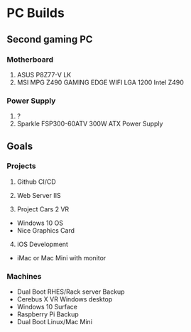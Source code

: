 # PC Builds

## Second gaming PC

### Motherboard
1. ASUS P8Z77-V LK
2. MSI MPG Z490 GAMING EDGE WIFI LGA 1200 Intel Z490

### Power Supply
1. ?
2. Sparkle FSP300-60ATV 300W ATX Power Supply

## Goals

### Projects

1. Github CI/CD

2. Web Server IIS

3. Project Cars 2 VR

  - Windows 10 OS
  - Nice Graphics Card

4. iOS Development

  - iMac or Mac Mini with monitor
  
### Machines

- Dual Boot RHES/Rack server Backup
- Cerebus X VR Windows desktop
- Windows 10 Surface
- Raspberry Pi Backup
- Dual Boot Linux/Mac Mini